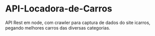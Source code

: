 # API-Locadora-de-Carros
API Rest em node, com crawler para captura de dados do site icarros, pegando melhores carros das diversas categorias.
